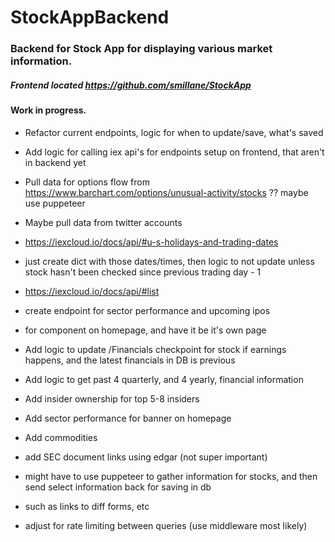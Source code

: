 # StockAppBackend
### Backend for Stock App for displaying various market information.

##### Frontend located https://github.com/smillane/StockApp

#### Work in progress.

- Refactor current endpoints, logic for when to update/save, what's saved
- Add logic for calling iex api's for endpoints setup on frontend, that aren't in backend yet


- Pull data for options flow from https://www.barchart.com/options/unusual-activity/stocks ?? maybe use puppeteer
- Maybe pull data from twitter accounts


- https://iexcloud.io/docs/api/#u-s-holidays-and-trading-dates
- just create dict with those dates/times, then logic to not update unless stock hasn't been checked since previous trading day - 1


- https://iexcloud.io/docs/api/#list
- create endpoint for sector performance and upcoming ipos
- for component on homepage, and have it be it's own page


- Add logic to update /Financials checkpoint for stock if earnings happens, and the latest financials in DB is previous
- Add logic to get past 4 quarterly, and 4 yearly, financial information
- Add insider ownership for top 5-8 insiders
- Add sector performance for banner on homepage
- Add commodities


- add SEC document links using edgar (not super important)
- might have to use puppeteer to gather information for stocks, and then send select information back for saving in db
- such as links to diff forms, etc
- adjust for rate limiting between queries (use middleware most likely)
